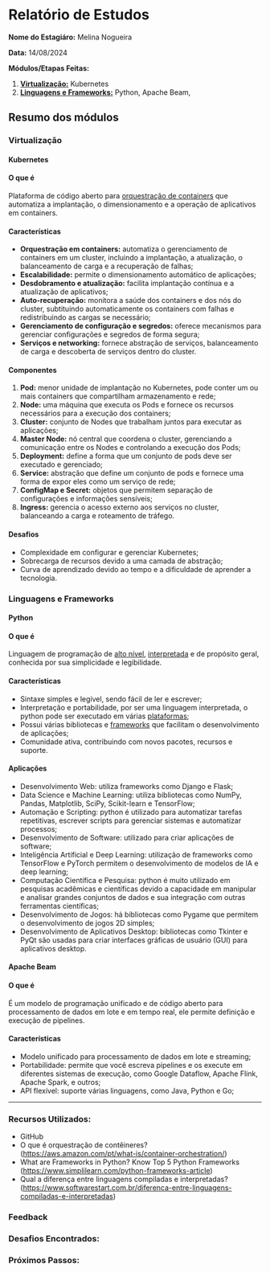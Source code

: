 # Relatório de Estudos

**Nome do Estagiáro:** Melina Nogueira

**Data:** 14/08/2024

**Módulos/Etapas Feitas:**  
1. **[Virtualização:](#virtualização)** Kubernetes
2. **[Linguagens e Frameworks:](#linguagens-e-frameworks)** Python, Apache Beam,
## Resumo dos módulos

###  Virtualização 

#### **Kubernetes**

#### O que é
Plataforma de código aberto para [orquestração de containers](#orquestracao-de-containers "processo de automatização da rede e do gerenciamento de contêineres") que automatiza a implantação, o dimensionamento e a operação de aplicativos em containers.

#### Características
- **Orquestração em containers:** automatiza o gerenciamento de containers em um cluster, incluindo a implantação, a atualização, o balanceamento de carga e a recuperação de falhas;
- **Escalabilidade:** permite o dimensionamento automático de aplicações;
- **Desdobramento e atualização:** facilita implantação contínua e a atualização de aplicativos;
- **Auto-recuperação:** monitora a saúde dos containers e dos nós do cluster, subtituindo automaticamente os containers com falhas e redistribuindo as cargas se necessário;
- **Gerenciamento de configuração e segredos:** oferece mecanismos para gerenciar configurações e segredos de forma segura;
- **Serviços e networking:** fornece abstração de serviços, balanceamento de carga e descoberta de serviços dentro do cluster.

#### Componentes
1. **Pod:** menor unidade de implantação no Kubernetes, pode conter um ou mais containers que compartilham armazenamento e rede;
2. **Node:** uma máquina que executa os Pods e fornece os recursos necessários para a execução dos containers;
3. **Cluster:** conjunto de Nodes que trabalham juntos para executar as aplicações;
4. **Master Node:** nó central que coordena o cluster, gerenciando a comunicação entre os Nodes e controlando a execução dos Pods;
5. **Deployment:** define a forma que um conjunto de pods deve ser executado e gerenciado;
6. **Service:** abstração que define um conjunto de pods e fornece uma forma de expor eles como um serviço de rede;
7. **ConfigMap e Secret:** objetos que permitem separação de configurações e informações sensíveis;
8. **Ingress:** gerencia o acesso externo aos serviços no cluster, balanceando a carga e roteamento de tráfego.

#### Desafios
- Complexidade em configurar e gerenciar Kubernetes;
- Sobrecarga de recursos devido a uma camada de abstração;
- Curva de aprendizado devido ao tempo e a dificuldade de aprender a tecnologia.

### Linguagens e Frameworks

#### **Python**
#### O que é
Linguagem de programação de [alto nível](#alto-nivel "Maior concentração de códigos e instruções, promove produtividade"), [interpretada](#interpretada "Conversão analisando os códigos linha por linha") e de propósito geral, conhecida por sua simplicidade e legibilidade.

#### Características
- Sintaxe simples e legível, sendo fácil de ler e escrever;
- Interpretação e portabilidade, por ser uma linguagem interpretada, o python pode ser executado em várias [plataformas](#plataformas "Windows, macOS e Linux");
- Possui várias bibliotecas e [frameworks](#frameworks "Automatizar a implementação de diversas tarefas e promover uma estrutura para desenvolvimento de aplicações") que facilitam o desenvolvimento de aplicações;
- Comunidade ativa, contribuindo com novos pacotes, recursos e suporte.

#### Aplicações
- Desenvolvimento Web: utiliza frameworks como Django e Flask;
- Data Science e Machine Learning: utiliza bibliotecas como NumPy, Pandas, Matplotlib, SciPy, Scikit-learn e TensorFlow;
- Automação e Scripting: python é utilizado para automatizar tarefas repetitivas, escrever scripts para gerenciar sistemas e automatizar processos;
- Desenvolvimento de Software: utilizado para criar aplicações de software;
- Inteligência Artificial e Deep Learning: utilização de frameworks como TensorFlow e PyTorch permitem o desenvolvimento de modelos de IA e deep learning;
- Computação Científica e Pesquisa: python é muito utilizado em pesquisas acadêmicas e científicas devido a capacidade em manipular e analisar grandes conjuntos de dados e sua integração com outras ferramentas científicas;
- Desenvolvimento de Jogos: há bibliotecas como Pygame que permitem o desenvolvimento de jogos 2D simples;
- Desenvolvimento de Aplicativos Desktop: bibliotecas como Tkinter e PyQt são usadas para criar interfaces gráficas de usuário (GUI) para aplicativos desktop.

#### **Apache Beam** 

#### O que é
É um modelo de programação unificado e de código aberto para processamento de dados em lote e em tempo real, ele permite definição e execução de pipelines.

#### Características
- Modelo unificado para processamento de dados em lote e streaming;
- Portabilidade: permite que você escreva pipelines e os execute em diferentes sistemas de execução, como Google Dataflow, Apache Flink, Apache Spark, e outros;
- API flexível: suporte várias linguagens, como Java, Python e Go;

------------------------------------------------------------------------------------------------------------------------------------------

### **Recursos Utilizados:**
- GitHub
- O que é orquestração de contêineres? (https://aws.amazon.com/pt/what-is/container-orchestration/)
- What are Frameworks in Python? Know Top 5 Python Frameworks (https://www.simplilearn.com/python-frameworks-article)
- Qual a diferença entre linguagens compiladas e interpretadas? (https://www.softwarestart.com.br/diferenca-entre-linguagens-compiladas-e-interpretadas)
### **Feedback**

### **Desafios Encontrados:**  

### **Próximos Passos:**